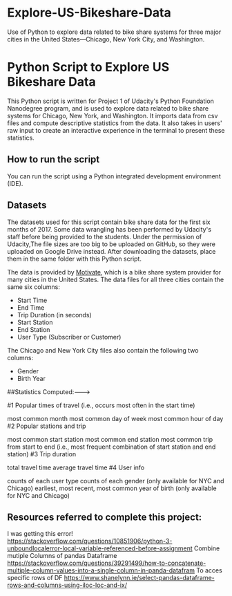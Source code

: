 # Explore-US-Bikeshare-Data
Use of Python to explore data related to bike share systems for three major cities in the United States—Chicago, New York City, and Washington.
# Python Script to Explore US Bikeshare Data
This Python script is written for Project 1 of Udacity's Python Foundation Nanodegree program, and is used to explore data related to bike share systems for Chicago, New York, and Washington. It imports data from csv files and compute descriptive statistics from the data. It also takes in users' raw input to create an interactive experience in the terminal to present these statistics.

## How to run the script
You can run the script using a Python integrated development environment (IDE).

## Datasets
The datasets used for this script contain bike share data for the first six months of 2017. Some data wrangling has been performed by Udacity's staff before being provided to the students. Under the permission of Udacity,The file sizes are too big to be uploaded on GitHub, so they were uploaded on Google Drive instead. After downloading the datasets, place them in the same folder with this Python script.

The data is provided by [Motivate](https://www.motivateco.com/), which is a bike share system provider for many cities in the United States. The data files for all three cities contain the same six columns:
* Start Time
* End Time
* Trip Duration (in seconds)
* Start Station
* End Station
* User Type (Subscriber or Customer)

The Chicago and New York City files also contain the following two columns:
* Gender
* Birth Year

##Statistics Computed:--->


#1 Popular times of travel (i.e., occurs most often in the start time)

most common month
most common day of week
most common hour of day
#2 Popular stations and trip

most common start station
most common end station
most common trip from start to end (i.e., most frequent combination of start station and end station)
#3 Trip duration

total travel time
average travel time
#4 User info

counts of each user type
counts of each gender (only available for NYC and Chicago)
earliest, most recent, most common year of birth (only available for NYC and Chicago)


## Resources referred to complete this project:
I was getting this error!
https://stackoverflow.com/questions/10851906/python-3-unboundlocalerror-local-variable-referenced-before-assignment
Combine mutiple Columns of pandas Dataframe
https://stackoverflow.com/questions/39291499/how-to-concatenate-multiple-column-values-into-a-single-column-in-panda-datafram
To acces specific rows of DF
https://www.shanelynn.ie/select-pandas-dataframe-rows-and-columns-using-iloc-loc-and-ix/
